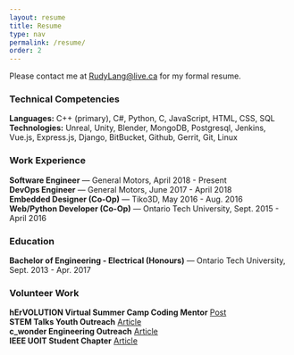 ```yaml
---
layout: resume
title: Resume
type: nav
permalink: /resume/
order: 2
---
```

Please contact me at [RudyLang@live.ca](mailto:RudyLang@live.ca) for my formal resume.

### Technical Competencies
__Languages:__ C++ (primary), C#, Python, C, JavaScript, HTML, CSS, SQL<br>
__Technologies:__ Unreal, Unity, Blender, MongoDB, Postgresql, Jenkins, Vue.js, Express.js, Django, BitBucket, Github, Gerrit, Git, Linux

### Work Experience
__Software Engineer__ — General Motors, April 2018 - Present <br>
__DevOps Engineer__ — General Motors, June 2017 - April 2018 <br>
__Embedded Designer (Co-Op)__ — Tiko3D, May 2016 - Aug. 2016 <br>
__Web/Python Developer (Co-Op)__ — Ontario Tech University, Sept. 2015 - April 2016 <br>

### Education
__Bachelor of Engineering - Electrical (Honours)__ — Ontario Tech University, Sept.  2013 - Apr. 2017

### Volunteer Work
__hErVOLUTION Virtual Summer Camp Coding Mentor__ [Post](https://www.linkedin.com/posts/stephanie-m-thompson_hervolution-iworkforgm-activity-6701844746828161024-q2Y8)<br>
__STEM Talks Youth Outreach__ [Article](https://www.ddsb.ca/Modules/News/index.aspx?newsId=6b5f0855-b3e6-490b-82b5-84a9271f60fa&feedId=494926f5-decf-4a97-ae61-1318435fead4)<br>
__c_wonder Engineering Outreach__ [Article](https://news.ontariotechu.ca/archives/2018/12/university-calling-all-young-and-curious-minds-to-explore-science-and-digital-literacy.php)<br>
__IEEE UOIT Student Chapter__ [Article](https://news.ontariotechu.ca/archives/2014/11/uoit-unveils-ieee-mcnaughton-learning-resource-centre.php)

